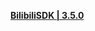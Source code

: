 **[BilibiliSDK | 3.5.0](https://webstatic.mihoyo.com/upload/operation_location/2022/03/24/1f0f2988a4dce2ffde7a9bf2cf03f70a_6649586421998027419.zip)**

